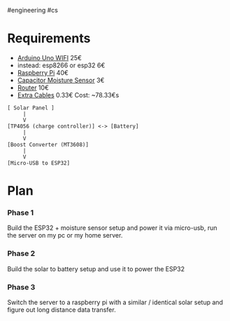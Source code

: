 #engineering #cs
# Requirements
- [Arduino Uno WIFI](https://www.reichelt.at/at/de/shop/produkt/arduino_uno_rev4_wifi_ra4m1_esp32-s3-353108?PROVID=2807&q=/at/de/shop/arduino-uno-rev4-wifi-ra4m1-esp32-s3-ard-uno-r4-wifi-p353108.html) 25€
- instead: esp8266 or esp32 6€
- [Raspberry Pi](https://www.reichelt.at/at/de/shop/produkt/raspberry_pi_4_b_4x_1_5_ghz_1_gb_ram_wlan_bt-259874?PROVID=2807&q=/at/de/shop/raspberry-pi-4-b-4x-1-5-ghz-1-gb-ram-wlan-bt-rasp-pi-4-b-1gb-p259874.html#open-modal-image-big-slider) 40€
- [Capacitor Moisture Sensor](https://www.reichelt.at/at/de/shop/produkt/entwicklerboards_-_feuchtesensor_bodenfeuchte_-223620?PROVID=2807&q=/at/de/shop/entwicklerboards-feuchtesensor-bodenfeuchte--debo-cap-sens-p223620.html) 3€
- [Router](https://www.mediamarkt.at/de/product/_tp-link-tl-sf1005d-netzwerk-switch-5port-1179045.html) 10€
- [Extra Cables](https://www.berrybase.at/kabel-mit-jst-xh-2.54mm-steckverbinder-awg26-20cm?sPartner=g_shopping_at) 0.33€
Cost: ~78.33€s

```
[ Solar Panel ]
     | 
     V
[TP4056 (charge controller)] <-> [Battery]
     |
     V
[Boost Converter (MT3608)]
     |
     V
[Micro-USB to ESP32]

```

# Plan
### Phase 1
Build the ESP32 + moisture sensor setup and power it via micro-usb, run the server on my pc or my home server.

### Phase 2
Build the solar to battery setup and use it to power the ESP32

### Phase 3
Switch the server to a raspberry pi with a similar / identical solar setup and figure out long distance data transfer.